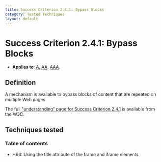 ```yaml
---
title: Success Criterion 2.4.1: Bypass Blocks
category: Tested Techniques
layout: default
---
```


# Success Criterion 2.4.1: Bypass Blocks

- **Applies to**: <abbr title="Single A">A</abbr>, <abbr title="Double A">AA</abbr>, <abbr title="Triple A">AAA</abbr>.

## Definition

A mechanism is available to bypass blocks of content that are repeated on multiple Web pages.

The full ["understanding" page for Success Criterion 2.4.1](http://www.w3.org/TR/UNDERSTANDING-WCAG20/navigation-mechanisms-skip.html) is available from the W3C.

## Techniques tested

### Table of contents

- H64: Using the title attribute of the frame and iframe elements
